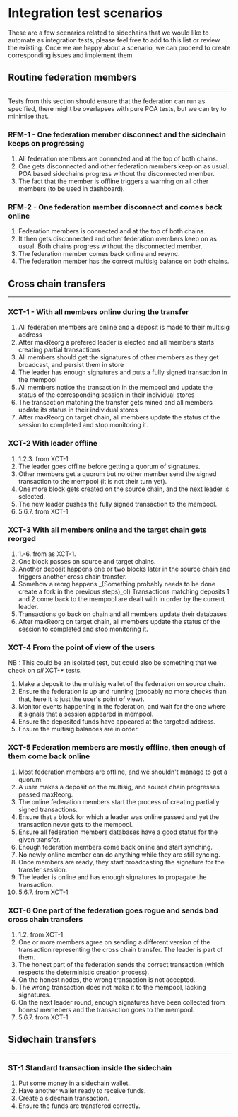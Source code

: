 # Integration test scenarios

These are a few scenarios related to sidechains that we would like to automate as integration tests, please feel free to add to this list or review the existing. Once we are happy about a scenario, we can proceed to create corresponding issues and implement them. 

## Routine federation members
-----------------------------

Tests from this section should ensure that the federation can run as specified, there might be overlapses with pure POA tests, but we can try to minimise that.

### RFM-1 - One federation member disconnect and the sidechain keeps on progressing 

1. All federation members are connected and at the top of both chains.
2. One gets disconnected and other federation members keep on as usual. POA based sidechains progress without the disconnected member.
3. The fact that the member is offline triggers a warning on all other members (to be used in dashboard).

### RFM-2 - One federation member disconnect and comes back online 

1. Federation members is connected and at the top of both chains.
2. It then gets disconnected and other federation members keep on as usual. Both chains progress without the disconnected member.
3. The federation member comes back online and resync.
4. The federation member has the correct multisig balance on both chains.

## Cross chain transfers
-----------------------------

### XCT-1 - With all members online during the transfer

1. All federation members are online and a deposit is made to their multisig address
2. After maxReorg a prefered leader is elected and all members starts creating partial transactions
3. All members should get the signatures of other members as they get broadcast, and persist them in store
4. The leader has enough signatures and puts a fully signed transaction in the mempool
5. All members notice the transaction in the mempool and update the status of the corresponding session in their individual stores
6. The transaction matching the transfer gets mined and all members update its status in their individual stores
7. After maxReorg on target chain, all members update the status of the session to completed and stop monitoring it.

### XCT-2 With leader offline

1. 1.2.3. from XCT-1
2. The leader goes offline before getting a quorum of signatures.
3. Other members get a quorum but no other member send the signed transaction to the mempool (it is not their turn yet).
4. One more block gets created on the source chain, and the next leader is selected.
5. The new leader pushes the fully signed transaction to the mempool.
6. 5.6.7. from XCT-1

### XCT-3 With all members online and the target chain gets reorged

1. 1.-6. from as XCT-1.
2. One block passes on source and target chains.
3. Another deposit happens one or two blocks later in the source chain and triggers another cross chain transfer.
4. Somehow a reorg happens _(Something probably needs to be done create a fork in the previous steps)_ol) Transactions matching deposits 1 and 2 come back to the mempool are dealt with in order by the current leader.
5. Transactions go back on chain and all members update their databases
6. After maxReorg on target chain, all members update the status of the session to completed and stop monitoring it.

### XCT-4 From the point of view of the users

NB : This could be an isolated test, but could also be something that we check on _all_ XCT-* tests.

1. Make a deposit to the multisig wallet of the federation on source chain.
2. Ensure the federation is up and running (probably no more checks than that, here it is just the user's point of view).
3. Monitor events happening in the federation, and wait for the one where it signals that a session appeared in mempool.
4. Ensure the deposited funds have appeared at the targeted address.
5. Ensure the multisig balances are in order.

### XCT-5 Federation members are mostly offline, then enough of them come back online

1. Most federation members are offline, and we shouldn't manage to get a quorum
2. A user makes a deposit on the multisig, and source chain progresses passed maxReorg.
3. The online federation members start the process of creating partially signed transactions.
4. Ensure that a block for which a leader was online passed and yet the transaction never gets to the mempool.
5. Ensure all federation members databases have a good status for the given transfer.
6. Enough federation members come back online and start synching.
7. No newly online member can do anything while they are still syncing.
8. Once members are ready, they start broadcasting the signature for the transfer session.
9. The leader is online and has enough signatures to propagate the transaction.
10. 5.6.7. from XCT-1

### XCT-6 One part of the federation goes rogue and sends bad cross chain transfers

1. 1.2. from XCT-1
2. One or more members agree on sending a different version of the transaction representing the cross chain transfer. The leader is part of them.
3. The honest part of the federation sends the correct transaction (which respects the deterministic creation process).
4. On the honest nodes, the wrong transaction is not accepted.
5. The wrong transaction does not make it to the mempool, lacking signatures.
6. On the next leader round, enough signatures have been collected from honest memebers and the transaction goes to the mempool.
7. 5.6.7. from XCT-1

## Sidechain transfers
-----------------------------

### ST-1 Standard transaction inside the sidechain

1. Put some money in a sidechain wallet.
2. Have another wallet ready to receive funds.
3. Create a sidechain transaction.
4. Ensure the funds are transfered correctly.
